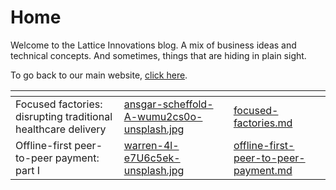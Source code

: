 # Home

Welcome to the Lattice Innovations blog. A mix of business ideas and technical concepts. And sometimes, things that are hiding in plain sight.

To go back to our main website, [click here](https://thelattice.in).

<table data-view="cards"><thead><tr><th></th><th data-hidden data-card-cover data-type="files"></th><th data-hidden data-card-target data-type="content-ref"></th></tr></thead><tbody><tr><td>Focused factories: disrupting traditional healthcare delivery</td><td><a href=".gitbook/assets/ansgar-scheffold-A-wumu2cs0o-unsplash.jpg">ansgar-scheffold-A-wumu2cs0o-unsplash.jpg</a></td><td><a href="focused-factories.md">focused-factories.md</a></td></tr><tr><td>Offline-first peer-to-peer payment: part I</td><td><a href=".gitbook/assets/warren-4l-e7U6c5ek-unsplash.jpg">warren-4l-e7U6c5ek-unsplash.jpg</a></td><td><a href="offline-first-peer-to-peer-payment.md">offline-first-peer-to-peer-payment.md</a></td></tr></tbody></table>
